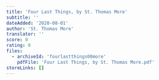 ```yaml
---
title: 'Four Last Things, by St. Thomas More'
subtitle: ''
dateAdded: '2020-08-01'
author: 'St. Thomas More'
translator: ''
score: 0
rating: 0
files:
  - archiveId: 'fourlastthings00more'
    pdfFile: 'Four Last Things, by St. Thomas More.pdf'
storeLinks: []
---
```



